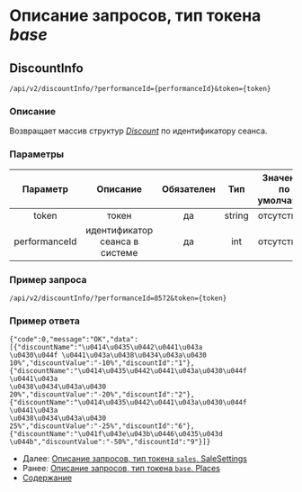 Описание запросов, тип токена _base_
====================================
DiscountInfo
------------

`/api/v2/discountInfo/?performanceId={performanceId}&token={token}`
 
### Описание
Возвращает массив структур _[Discount](../replies/discount)_ по идентификатору сеанса.

### Параметры
 
|    Параметр   |            Описание            | Обязателен |   Тип  | Значение по умолчанию |
|:-------------:|:------------------------------:|:----------:|:------:|:---------------------:|
|     token     |              токен             |     да     | string |      отсутствует      |
| performanceId | идентификатор сеанса в системе |     да     |   int  |      отсутствует      |
 
### Пример запроса
`/api/v2/discountInfo/?performanceId=8572&token={token}`

### Пример ответа

```
{"code":0,"message":"OK","data":[{"discountName":"\u0414\u0435\u0442\u0441\u043a
\u0430\u044f \u0441\u043a\u0438\u0434\u043a\u0430 
10%","discountValue":"-10%","discountId":"1"},
{"discountName":"\u0414\u0435\u0442\u0441\u043a\u0430\u044f \u0441\u043a
\u0438\u0434\u043a\u0430 20%","discountValue":"-20%","discountId":"2"},
{"discountName":"\u0414\u0435\u0442\u0441\u043a\u0430\u044f \u0441\u043a
\u0438\u0434\u043a\u0430 25%","discountValue":"-25%","discountId":"6"},
{"discountName":"\u041f\u043e\u043b\u0446\u0435\u043d
\u044b","discountValue":"-50%","discountId":"9"}]}
```

* Далее: [Описание запросов, тип токена `sales`. SaleSettings](../sales/saleSettings)
* Ранее: [Описание запросов, тип токена `base`. Places](places)
* [Содержание](../index)